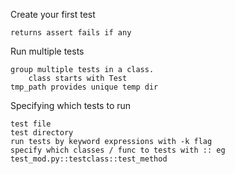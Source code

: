 Create your first test

    returns assert fails if any

Run multiple tests

    group multiple tests in a class.
        class starts with Test
    tmp_path provides unique temp dir

Specifying which tests to run

    test file
    test directory
    run tests by keyword expressions with -k flag
    specify which classes / func to tests with :: eg test_mod.py::testclass::test_method
    